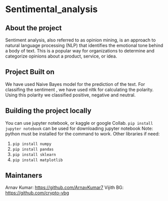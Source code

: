 # Sentimental_analysis

## About the project
Sentiment analysis, also referred to as opinion mining, is an approach to natural language processing (NLP) that identifies the emotional tone behind a body of text. This is a popular way for organizations to determine and categorize opinions about a product, service, or idea.


## Project Built on
We have used Naive Bayes model for the prediction of the text. For classifing the sentiment , we have used nltk for calculating the polarity. Using this polarity we classified positive, negative and neutral. 

## Building the project locally
You can use jupyter notebook, or kaggle or google Collab.
`pip install jupyter notebook` can be used for downloading jupyter notebook
Note: python must be installed for the command to work.
Other libraries if need:
1. `pip install numpy`
2. `pip install pandas`
3. `pip install sklearn`
4. `pip install matplotlib`

## Maintaners
Arnav Kumar: https://github.com/ArnavKumar7
Vijith BG: https://github.com/crypto-vbg
